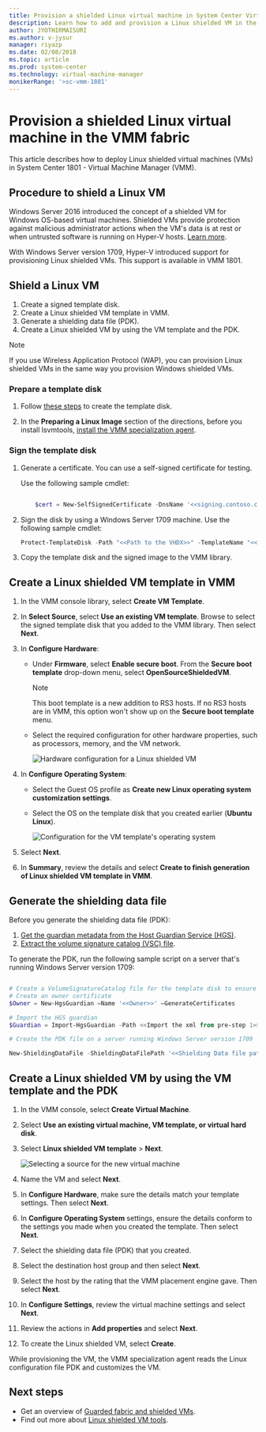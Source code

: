 ```yaml
---
title: Provision a shielded Linux virtual machine in System Center Virtual Machine Manager
description: Learn how to add and provision a Linux shielded VM in the Virtual Machine Manager (VMM) 1801 fabric.
author: JYOTHIRMAISURI
ms.author: v-jysur
manager: riyazp
ms.date: 02/08/2018
ms.topic: article
ms.prod: system-center
ms.technology: virtual-machine-manager
monikerRange: '>sc-vmm-1801'
---
```


# Provision a shielded Linux virtual machine in the VMM fabric

This article describes how to deploy Linux shielded virtual machines (VMs) in System Center 1801 - Virtual Machine Manager (VMM).


## Procedure to shield a Linux VM
Windows Server 2016 introduced the concept of a shielded VM for Windows OS-based virtual machines. Shielded VMs provide protection against malicious administrator actions when the VM's data is at rest or when untrusted software is running on Hyper-V hosts. [Learn more](guarded-deploy-vm.md).

With Windows Server version 1709, Hyper-V introduced support for provisioning Linux shielded VMs. This support is available in VMM 1801.

## Shield a Linux VM

1.	Create a signed template disk.
2.	Create a Linux shielded VM template in VMM.
3.	Generate a shielding data file (PDK).
4.	Create a Linux shielded VM by using the VM template and the PDK.

>[!NOTE]
> If you use Wireless Application Protocol (WAP), you can provision Linux shielded VMs in the same way you provision Windows shielded VMs.

### Prepare a template disk

  1.  Follow [these steps](https://github.com/Microsoft/lsvmtools/blob/master/doc/LSVM_How_To.pdf) to create the template disk.

  2. In the **Preparing a Linux Image** section of the directions, before you install lsvmtools, [install the VMM specialization agent](https://docs.microsoft.com/en-us/system-center/vmm/vm-linux#install-the-vmm-guest-agent).

### Sign the template disk

1. Generate a certificate. You can use a self-signed certificate for testing.

   Use the following sample cmdlet:

    ```powershell

		$cert = New-SelfSignedCertificate -DnsName '<<signing.contoso.com>>'

    ```
2. Sign the disk by using a Windows Server 1709 machine. Use the following sample cmdlet:

    ```powershell
    Protect-TemplateDisk -Path "<<Path to the VHDX>>" -TemplateName "<<Template Name>>" -Version <<x.x.x.x>> -Certificate $cert -ProtectedTemplateTargetDiskType PreprocessedLinux

    ```

3. Copy the template disk and the signed image to the VMM library.  

## Create a Linux shielded VM template in VMM

1.	In the VMM console library, select **Create VM Template**.
2.	In **Select Source**, select **Use an existing VM template**. Browse to select the signed template disk that you added to the VMM library. Then select **Next**.
3.	In **Configure Hardware**:
    - Under **Firmware**, select **Enable secure boot**. From the **Secure boot template** drop-down menu, select **OpenSourceShieldedVM**.

        > [!NOTE]
        > This boot template is a new addition to RS3 hosts. If no RS3 hosts are in VMM, this option won't show up on the **Secure boot template** menu.

    - Select the required configuration for other hardware properties, such as processors, memory, and the VM network.

       ![Hardware configuration for a Linux shielded VM](media/linux-shield/vm-create-linux-template-1.png)
4.	In **Configure Operating System**:

    - Select the Guest OS profile as **Create new Linux operating system customization settings**.

    - Select the OS on the template disk that you created earlier (**Ubuntu Linux**).

        ![Configuration for the VM template's operating system](media/linux-shield/vm-create-linux-template-configure-os.png)

5. Select **Next**.
6. In **Summary**, review the details and select **Create to finish generation of Linux shielded VM template in VMM**.

## Generate the shielding data file

Before you generate the shielding data file (PDK):


1.	[Get the guardian metadata from the Host Guardian Service (HGS)](https://docs.microsoft.com/en-us/windows-server/virtualization/guarded-fabric-shielded-vm/guarded-fabric-tenant-creates-shielding-data#select-trusted-fabrics).
2.	[Extract the volume signature catalog (VSC) file](https://docs.microsoft.com/en-us/windows-server/virtualization/guarded-fabric-shielded-vm/guarded-fabric-tenant-creates-shielding-data#get-the-volume-signature-catalog-file).

To generate the PDK, run the following sample script on a server that's running Windows Server version 1709:

```powershell

# Create a VolumeSignatureCatalog file for the template disk to ensure that no one tampers with the template disk at the deployment time
# Create an owner certificate
$Owner = New-HgsGuardian –Name '<<Owner>>' –GenerateCertificates

# Import the HGS guardian
$Guardian = Import-HgsGuardian -Path <<Import the xml from pre-step 1>> -Name '<<Name of the guardian>>' –AllowUntrustedRoot

# Create the PDK file on a server running Windows Server version 1709

New-ShieldingDataFile -ShieldingDataFilePath '<<Shielding Data file path>>' -Owner $Owner –Guardian $guardian –VolumeIDQualifier (New-VolumeIDQualifier -VolumeSignatureCatalogFilePath '<<Path to the .vsc file generated in pre-step 2>>' -VersionRule Equals) -AnswerFile '<<Path to LinuxOsConfiguration.xml>>' -policy Shielded
```
## Create a Linux shielded VM by using the VM template and the PDK
1.	In the VMM console, select **Create Virtual Machine**.
2.	Select **Use an existing virtual machine, VM template, or virtual hard disk**.
3.	Select **Linux shielded VM template** > **Next**.

    ![Selecting a source for the new virtual machine](media/linux-shield/vm-create-select-source.png)

4.	Name the VM and select **Next**.
5.	In **Configure Hardware**, make sure the details match your template settings. Then select **Next**.
6.	In **Configure Operating System** settings, ensure the details conform to the settings you made when you created the template. Then select **Next**.
7.	Select the shielding data file (PDK) that you created.
8.	Select the destination host group and then select **Next**.
9.	Select the host by the rating that the VMM placement engine gave. Then select **Next**.
10.	In **Configure Settings**, review the virtual machine settings and select **Next**.
11.	Review the actions in **Add properties** and select **Next**.
12.	To create the Linux shielded VM, select **Create**.

  While provisioning the VM, the VMM specialization agent reads the Linux configuration file PDK and customizes the VM.


## Next steps
- Get an overview of [Guarded fabric and shielded VMs](https://docs.microsoft.com/en-us/windows-server/virtualization/guarded-fabric-shielded-vm/guarded-fabric-and-shielded-vms).
- Find out more about [Linux shielded VM tools](https://github.com/Microsoft/lsvmtools).
